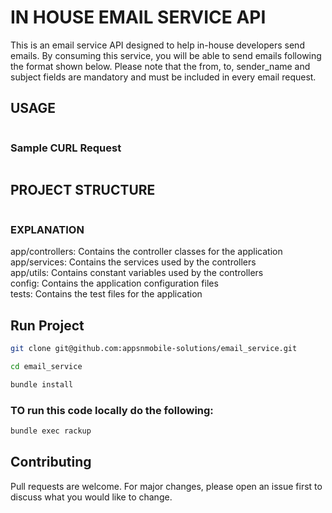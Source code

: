 # IN HOUSE EMAIL SERVICE API

This is an email service API designed to help in-house developers send emails. By consuming this service,
you will be able to send emails following the format shown below. Please note that the from, to, sender_name
and subject fields are mandatory and must be included in every email request.

## USAGE



```bash

```

### Sample CURL Request
```bash

```

## PROJECT STRUCTURE
```bash
```

### EXPLANATION
app/controllers: Contains the controller classes for the application<br>
app/services: Contains the services used by the controllers<br>
app/utils: Contains constant variables used by the controllers<br>
config: Contains the application configuration files<br>
tests: Contains the test files for the application<br>

## Run Project

```bash
git clone git@github.com:appsnmobile-solutions/email_service.git
```

```bash
cd email_service
```

```bash
bundle install
```

### TO run this code locally do the following:

```bash
bundle exec rackup
```

## Contributing

Pull requests are welcome. For major changes, please open an issue first
to discuss what you would like to change.
